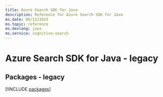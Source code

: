 ```yaml
---
title: Azure Search SDK for Java
description: Reference for Azure Search SDK for Java
ms.date: 06/13/2025
ms.topic: reference
ms.devlang: java
ms.service: cognitive-search
---
```

# Azure Search SDK for Java - legacy
## Packages - legacy
[!INCLUDE [packages](search-index.md)]